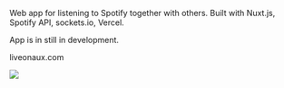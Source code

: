 Web app for listening to Spotify together with others.  Built with Nuxt.js, Spotify API, sockets.io, Vercel. 

App is in still in development.

liveonaux.com

<img src="https://res.cloudinary.com/develpement/image/upload/v1648839394/aux/initial_aux_gqv07y.gif"/>
